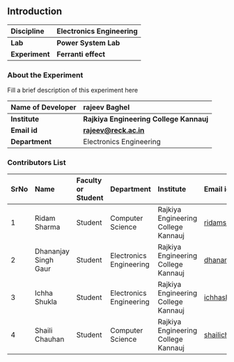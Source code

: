 ## Introduction


<b>Discipline | <b>Electronics Engineering
:--|:--|
<b> Lab | <b> Power System Lab
<b> Experiment|     <b> Ferranti effect

### About the Experiment 

Fill a brief description of this experiment here

<b>Name of Developer | <b> rajeev Baghel 
:--|:--|
<b> Institute | <b>  Rajkiya Engineering College Kannauj
<b> Email id|     <b> rajeev@reck.ac.in 
<b> Department |  Electronics Engineering

### Contributors List

SrNo | Name | Faculty or Student | Department| Institute | Email id
:--|:--|:--|:--|:--|:--|
1 | Ridam Sharma | Student | Computer Science |  Rajkiya Engineering College Kannauj | ridamsharma3502@gmail.com
2 | Dhananjay Singh Gaur | Student | Electronics Engineering |  Rajkiya Engineering College Kannauj | dhananjay1292028@gmail.com
3 | Ichha Shukla | Student | Electronics Engineering |  Rajkiya Engineering College Kannauj | ichhashukla1@gmail.com
4 | Shaili Chauhan| Student | Computer Science |  Rajkiya Engineering College Kannauj | shailichauhan821@gmail.com
